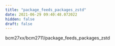 ```yaml
---
title: "package_feeds_packages_zstd"
date: 2021-06-29 09:40:48.072022
hidden: false
draft: false
---
```


bcm27xx/bcm2711/package_feeds_packages_zstd

